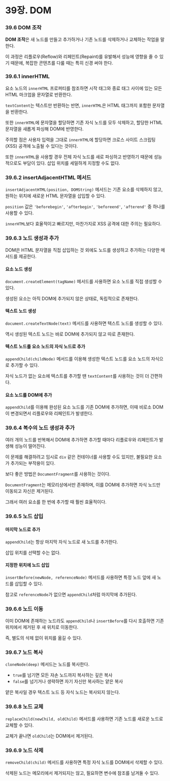 # 39장. DOM

### 39.6 DOM 조작

**DOM 조작**은 새 노드를 만들고 추가하거나 기존 노드를 삭제하거나 교체하는 작업을 말한다.

이 과정은 리플로우(Reflow)와 리페인트(Repaint)를 유발해서 성능에 영향을 줄 수 있기 때문에, 복잡한 콘텐츠를 다룰 때는 특히 신경 써야 한다.

### 39.6.1 innerHTML

요소 노드의 `innerHTML` 프로퍼티를 참조하면 시작 태그와 종료 태그 사이에 있는 모든 HTML 마크업을 문자열로 반환한다.

`textContent`는 텍스트만 반환하는 반면, `innerHTML`은 HTML 태그까지 포함한 문자열을 반환한다.

또한 `innerHTML`에 문자열을 할당하면 기존 자식 노드를 모두 삭제하고, 할당한 HTML 문자열을 새롭게 파싱해 DOM에 반영한다.

주의할 점은 사용자 입력을 그대로 `innerHTML`에 할당하면 크로스 사이트 스크립팅(XSS) 공격에 노출될 수 있다는 것이다.

또한 `innerHTML`을 사용할 경우 전체 자식 노드를 새로 파싱하고 반영하기 때문에 성능적으로도 부담이 있다. 삽입 위치를 세밀하게 지정할 수도 없다.

### 39.6.2 insertAdjacentHTML 메서드

`insertAdjacentHTML(position, DOMString)` 메서드는 기존 요소를 삭제하지 않고, 원하는 위치에 새로운 HTML 문자열을 삽입할 수 있다.

`position` 값은 `'beforebegin'`, `'afterbegin'`, `'beforeend'`, `'afterend'` 중 하나를 사용할 수 있다.

`innerHTML`보다 효율적이고 빠르지만, 마찬가지로 XSS 공격에 대한 주의는 필요하다.

### 39.6.3 노드 생성과 추가

DOM은 HTML 문자열을 직접 삽입하는 것 외에도 노드를 생성하고 추가하는 다양한 메서드를 제공한다.

#### 요소 노드 생성

`document.createElement(tagName)` 메서드를 사용하면 요소 노드를 직접 생성할 수 있다.

생성된 요소는 아직 DOM에 추가되지 않은 상태로, 독립적으로 존재한다.

#### 텍스트 노드 생성

`document.createTextNode(text)` 메서드를 사용하면 텍스트 노드를 생성할 수 있다.

역시 생성된 텍스트 노드는 바로 DOM에 추가되지 않고 따로 존재한다.

#### 텍스트 노드를 요소 노드의 자식 노드로 추가

`appendChild(childNode)` 메서드를 이용해 생성한 텍스트 노드를 요소 노드의 자식으로 추가할 수 있다.

자식 노드가 없는 요소에 텍스트를 추가할 땐 `textContent`를 사용하는 것이 더 간편하다.

#### 요소 노드를 DOM에 추가

`appendChild`를 이용해 완성된 요소 노드를 기존 DOM에 추가하면, 이때 비로소 DOM이 변경되면서 리플로우와 리페인트가 발생한다.

### 39.6.4 복수의 노드 생성과 추가

여러 개의 노드를 반복해서 DOM에 추가하면 추가할 때마다 리플로우와 리페인트가 발생해 성능이 떨어진다.

이 문제를 해결하려고 임시로 `div` 같은 컨테이너를 사용할 수도 있지만, 불필요한 요소가 추가되는 부작용이 있다.

보다 좋은 방법은 `DocumentFragment`를 사용하는 것이다.

`DocumentFragment`는 메모리상에서만 존재하며, 이를 DOM에 추가하면 자식 노드만 이동되고 자신은 제거된다.

그래서 여러 요소를 한 번에 추가할 때 훨씬 효율적이다.

### 39.6.5 노드 삽입

#### 마지막 노드로 추가

`appendChild`는 항상 마지막 자식 노드로 새 노드를 추가한다.

삽입 위치를 선택할 수는 없다.

#### 지정한 위치에 노드 삽입

`insertBefore(newNode, referenceNode)` 메서드를 사용하면 특정 노드 앞에 새 노드를 삽입할 수 있다.

참고로 `referenceNode`가 없으면 `appendChild`처럼 마지막에 추가된다.

### 39.6.6 노드 이동

이미 DOM에 존재하는 노드라도 `appendChild`나 `insertBefore`를 다시 호출하면 기존 위치에서 제거된 후 새 위치로 이동한다.

즉, 별도의 삭제 없이 위치를 옮길 수 있다.

### 39.6.7 노드 복사

`cloneNode(deep)` 메서드는 노드를 복사한다.

- `true`를 넘기면 모든 자손 노드까지 복사하는 깊은 복사
- `false`를 넘기거나 생략하면 자기 자신만 복사하는 얕은 복사

얕은 복사일 경우 텍스트 노드 등 자식 노드는 복사되지 않는다.

### 39.6.8 노드 교체

`replaceChild(newChild, oldChild)` 메서드를 사용하면 기존 노드를 새로운 노드로 교체할 수 있다.

교체가 끝나면 `oldChild`는 DOM에서 제거된다.

### 39.6.9 노드 삭제

`removeChild(child)` 메서드를 사용하면 특정 자식 노드를 DOM에서 삭제할 수 있다.

삭제된 노드는 메모리에서 제거되지는 않고, 필요하면 변수에 참조를 남겨둘 수 있다.

